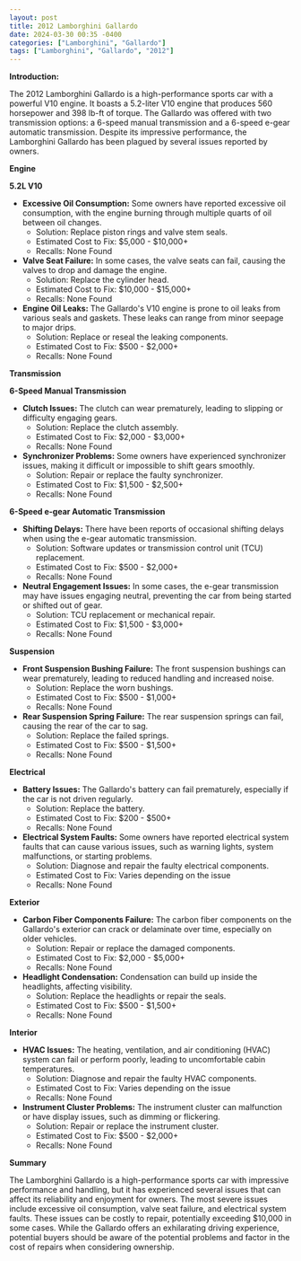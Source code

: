 ```yaml
---
layout: post
title: 2012 Lamborghini Gallardo
date: 2024-03-30 00:35 -0400
categories: ["Lamborghini", "Gallardo"]
tags: ["Lamborghini", "Gallardo", "2012"]
---
```

**Introduction:**

The 2012 Lamborghini Gallardo is a high-performance sports car with a powerful V10 engine. It boasts a 5.2-liter V10 engine that produces 560 horsepower and 398 lb-ft of torque. The Gallardo was offered with two transmission options: a 6-speed manual transmission and a 6-speed e-gear automatic transmission. Despite its impressive performance, the Lamborghini Gallardo has been plagued by several issues reported by owners.

**Engine**

**5.2L V10**

* **Excessive Oil Consumption:** Some owners have reported excessive oil consumption, with the engine burning through multiple quarts of oil between oil changes.
    * Solution: Replace piston rings and valve stem seals.
    * Estimated Cost to Fix: $5,000 - $10,000+
    * Recalls: None Found
* **Valve Seat Failure:** In some cases, the valve seats can fail, causing the valves to drop and damage the engine.
    * Solution: Replace the cylinder head.
    * Estimated Cost to Fix: $10,000 - $15,000+
    * Recalls: None Found
* **Engine Oil Leaks:** The Gallardo's V10 engine is prone to oil leaks from various seals and gaskets. These leaks can range from minor seepage to major drips.
    * Solution: Replace or reseal the leaking components.
    * Estimated Cost to Fix: $500 - $2,000+
    * Recalls: None Found

**Transmission**

**6-Speed Manual Transmission**

* **Clutch Issues:** The clutch can wear prematurely, leading to slipping or difficulty engaging gears.
    * Solution: Replace the clutch assembly.
    * Estimated Cost to Fix: $2,000 - $3,000+
    * Recalls: None Found
* **Synchronizer Problems:** Some owners have experienced synchronizer issues, making it difficult or impossible to shift gears smoothly.
    * Solution: Repair or replace the faulty synchronizer.
    * Estimated Cost to Fix: $1,500 - $2,500+
    * Recalls: None Found

**6-Speed e-gear Automatic Transmission**

* **Shifting Delays:** There have been reports of occasional shifting delays when using the e-gear automatic transmission.
    * Solution: Software updates or transmission control unit (TCU) replacement.
    * Estimated Cost to Fix: $500 - $2,000+
    * Recalls: None Found
* **Neutral Engagement Issues:** In some cases, the e-gear transmission may have issues engaging neutral, preventing the car from being started or shifted out of gear.
    * Solution: TCU replacement or mechanical repair.
    * Estimated Cost to Fix: $1,500 - $3,000+
    * Recalls: None Found

**Suspension**

* **Front Suspension Bushing Failure:** The front suspension bushings can wear prematurely, leading to reduced handling and increased noise.
    * Solution: Replace the worn bushings.
    * Estimated Cost to Fix: $500 - $1,000+
    * Recalls: None Found
* **Rear Suspension Spring Failure:** The rear suspension springs can fail, causing the rear of the car to sag.
    * Solution: Replace the failed springs.
    * Estimated Cost to Fix: $500 - $1,500+
    * Recalls: None Found

**Electrical**

* **Battery Issues:** The Gallardo's battery can fail prematurely, especially if the car is not driven regularly.
    * Solution: Replace the battery.
    * Estimated Cost to Fix: $200 - $500+
    * Recalls: None Found
* **Electrical System Faults:** Some owners have reported electrical system faults that can cause various issues, such as warning lights, system malfunctions, or starting problems.
    * Solution: Diagnose and repair the faulty electrical components.
    * Estimated Cost to Fix: Varies depending on the issue
    * Recalls: None Found

**Exterior**

* **Carbon Fiber Components Failure:** The carbon fiber components on the Gallardo's exterior can crack or delaminate over time, especially on older vehicles.
    * Solution: Repair or replace the damaged components.
    * Estimated Cost to Fix: $2,000 - $5,000+
    * Recalls: None Found
* **Headlight Condensation:** Condensation can build up inside the headlights, affecting visibility.
    * Solution: Replace the headlights or repair the seals.
    * Estimated Cost to Fix: $500 - $1,500+
    * Recalls: None Found

**Interior**

* **HVAC Issues:** The heating, ventilation, and air conditioning (HVAC) system can fail or perform poorly, leading to uncomfortable cabin temperatures.
    * Solution: Diagnose and repair the faulty HVAC components.
    * Estimated Cost to Fix: Varies depending on the issue
    * Recalls: None Found
* **Instrument Cluster Problems:** The instrument cluster can malfunction or have display issues, such as dimming or flickering.
    * Solution: Repair or replace the instrument cluster.
    * Estimated Cost to Fix: $500 - $2,000+
    * Recalls: None Found

**Summary**

The Lamborghini Gallardo is a high-performance sports car with impressive performance and handling, but it has experienced several issues that can affect its reliability and enjoyment for owners. The most severe issues include excessive oil consumption, valve seat failure, and electrical system faults. These issues can be costly to repair, potentially exceeding $10,000 in some cases. While the Gallardo offers an exhilarating driving experience, potential buyers should be aware of the potential problems and factor in the cost of repairs when considering ownership.

